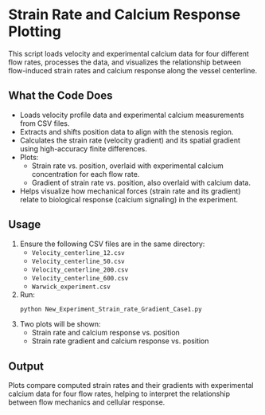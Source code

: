 # Strain Rate and Calcium Response Plotting

This script loads velocity and experimental calcium data for four different flow rates, processes the data, and visualizes the relationship between flow-induced strain rates and calcium response along the vessel centerline.

## What the Code Does

- Loads velocity profile data and experimental calcium measurements from CSV files.
- Extracts and shifts position data to align with the stenosis region.
- Calculates the strain rate (velocity gradient) and its spatial gradient using high-accuracy finite differences.
- Plots:
  - Strain rate vs. position, overlaid with experimental calcium concentration for each flow rate.
  - Gradient of strain rate vs. position, also overlaid with calcium data.
- Helps visualize how mechanical forces (strain rate and its gradient) relate to biological response (calcium signaling) in the experiment.

## Usage

1. Ensure the following CSV files are in the same directory:
    - `Velocity_centerline_12.csv`
    - `Velocity_centerline_50.csv`
    - `Velocity_centerline_200.csv`
    - `Velocity_centerline_600.csv`
    - `Warwick_experiment.csv`
2. Run:
    ```sh
    python New_Experiment_Strain_rate_Gradient_Case1.py
    ```
3. Two plots will be shown:
    - Strain rate and calcium response vs. position
    - Strain rate gradient and calcium response vs. position

## Output

Plots compare computed strain rates and their gradients with experimental calcium data for four flow rates, helping to interpret the relationship between flow mechanics and cellular response.
